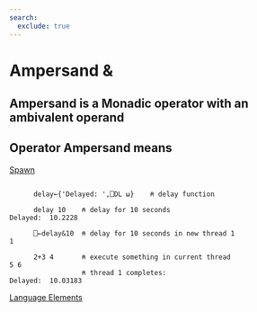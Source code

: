 ```yaml
---
search:
  exclude: true
---
```


<h1 class="heading"><span class="name">Ampersand</span> <span class="command">&</span></h1>

## Ampersand is a Monadic operator with an ambivalent operand

## Operator Ampersand means

[Spawn](../primitive-operators/spawn.md)
```apl

      delay←{'Delayed: ',⎕DL ⍵}    ⍝ delay function

      delay 10    ⍝ delay for 10 seconds
Delayed:  10.2228

      ⎕←delay&10  ⍝ delay for 10 seconds in new thread 1
1

      2+3 4       ⍝ execute something in current thread
5 6
                  ⍝ thread 1 completes:
Delayed:  10.03183
```

[Language Elements](./language-elements.md)
